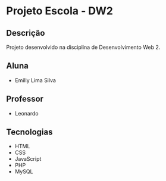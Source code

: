 # Projeto Escola - DW2

## Descrição
Projeto desenvolvido na disciplina de Desenvolvimento Web 2.

## Aluna
- Emilly Lima Silva

## Professor
- Leonardo

## Tecnologias
- HTML
- CSS
- JavaScript
- PHP
- MySQL
